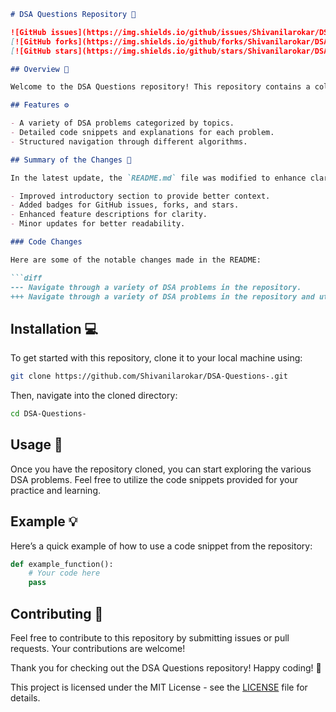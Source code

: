 ```markdown
# DSA Questions Repository 📖

![GitHub issues](https://img.shields.io/github/issues/Shivanilarokar/DSA-Questions-)
[![GitHub forks](https://img.shields.io/github/forks/Shivanilarokar/DSA-Questions-)](https://github.com/Shivanilarokar/DSA-Questions-/network)
[![GitHub stars](https://img.shields.io/github/stars/Shivanilarokar/DSA-Questions-)](https://github.com/Shivanilarokar/DSA-Questions-/stargazers)

## Overview 🌟

Welcome to the DSA Questions repository! This repository contains a collection of data structures and algorithms (DSA) problems, along with their solutions and explanations. It's a great resource for anyone looking to improve their coding skills and prepare for technical interviews.

## Features ⚙️

- A variety of DSA problems categorized by topics.
- Detailed code snippets and explanations for each problem.
- Structured navigation through different algorithms.

## Summary of the Changes 📜

In the latest update, the `README.md` file was modified to enhance clarity and structure. Key changes include:

- Improved introductory section to provide better context.
- Added badges for GitHub issues, forks, and stars.
- Enhanced feature descriptions for clarity.
- Minor updates for better readability.

### Code Changes

Here are some of the notable changes made in the README:

```diff
--- Navigate through a variety of DSA problems in the repository.
+++ Navigate through a variety of DSA problems in the repository and utilize the code snippets provided.
```

## Installation 💻

To get started with this repository, clone it to your local machine using:

```bash
git clone https://github.com/Shivanilarokar/DSA-Questions-.git
```

Then, navigate into the cloned directory:

```bash
cd DSA-Questions-
```

## Usage 🚀

Once you have the repository cloned, you can start exploring the various DSA problems. Feel free to utilize the code snippets provided for your practice and learning.

## Example 💡

Here’s a quick example of how to use a code snippet from the repository:

```python
def example_function():
    # Your code here
    pass
```

## Contributing 🤝

Feel free to contribute to this repository by submitting issues or pull requests. Your contributions are welcome!

Thank you for checking out the DSA Questions repository! Happy coding! 🎉

This project is licensed under the MIT License - see the [LICENSE](LICENSE) file for details.
```
